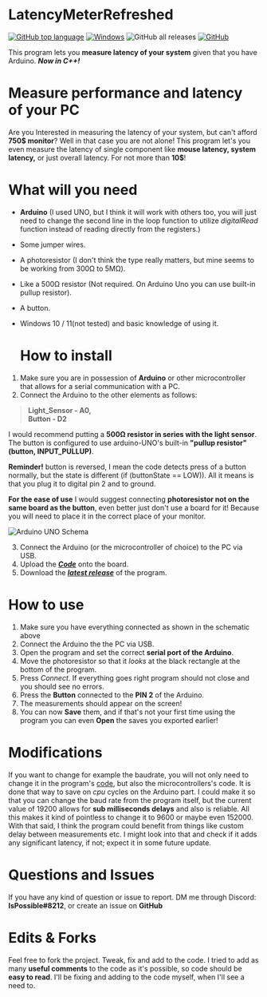 # LatencyMeterRefreshed

[![GitHub top language](https://img.shields.io/github/languages/top/AndyFilter/Latency-Meter-CSharp.svg)](https://en.wikipedia.org/wiki/C_Sharp_(programming_language))  [![Windows](https://img.shields.io/badge/platform-Windows-0078d7.svg)](https://en.wikipedia.org/wiki/Microsoft_Windows) ![GitHub all releases](https://img.shields.io/github/downloads/AndyFilter/Latency-Meter-CSharp/total.svg) [![GitHub](https://img.shields.io/github/license/AndyFilter/Latency-Meter-CSharp.svg)](https://github.com/AndyFilter/Latency-Meter-CSharp/blob/main/LICENSE) 

This program lets you **measure latency of your system** given that you have Arduino. ***Now in C++!***

# Measure performance and latency of your PC

Are you Interested in measuring the latency of your system, but can't afford **750\$ monitor**? Well in that case you are not alone! This program let's you even measure the latency of single component like **mouse latency, system latency,** or just overall latency. For not more than **10$**!

# What will you need

- **Arduino** (I used UNO, but I think it will work with others too, you will just need to change the second line in the loop function to utilize *digitalRead* function instead of reading directly from the registers.)
- Some jumper wires.
- A photoresistor (I don't think the type really matters, but mine seems to be working from 300Ω to 5MΩ).
- Like a 500Ω resistor (Not required. On Arduino Uno you can use built-in pullup resistor).
- A button.
- Windows 10 / 11(not tested) and basic knowledge of using it.
  
  # How to install
1. Make sure you are in possession of **Arduino** or other microcontroller that allows for a serial communication with a PC.
2. Connect the Arduino to the other elements as follows:

> **Light_Sensor - A0,**  
> **Button - D2**

I would recommend putting a **500Ω resistor in series with the light sensor**. The button is configured to use arduino-UNO's built-in **"pullup resistor" (button, INPUT_PULLUP)**.

**Reminder!** button is reversed, I mean the code detects press of a button normally, but the state is different (if (buttonState == LOW)). All it means is that you plug it to digital pin 2 and to ground.

**For the ease of use** I would suggest connecting **photoresistor not on the same board as the button**, even better just don't use a board for it! Because you will need to place it in the correct place of your monitor.

![Arduino UNO Schema](https://media.discordapp.net/attachments/687599007643729964/1009519797748375683/LightsensorLatencyMeterTrans.png)

3. Connect the Arduino (or the microcontroller of choice) to the PC via USB.
4. Upload the [***Code***](https://github.com/AndyFilter/LatencyMeterRefreshed/blob/main/Arduino/SystemLatencyMeter.ino) onto the board.
5. Download the [***latest release***](github.com/AndyFilter/LatencyMeterRefreshed/releases/latest) of the program.

# How to use

1. Make sure you have everything connected as shown in the schematic above
2. Connect the Arduino the the PC via USB.
3. Open the program and set the correct **serial port of the Arduino**.
4. Move the photoresistor so that it *looks* at the black rectangle at the bottom of the program.
5. Press *Connect*. If everything goes right program should not close and you should see no errors.
6. Press the **Button** connected to the **PIN 2** of the Arduino.
7. The measurements should appear on the screen!
8. You can now **Save** them, and if that's not your first time using the program you can even **Open** the saves you exported earlier!

# Modifications

If you want to change for example the baudrate, you will not only need to change it in the program's [code](https://github.com/AndyFilter/LatencyMeterRefreshed/blob/4fecf90172a97df74cab3bb14bb9c1e6ab2867e5/serial.cpp#L8), but also the microcontrollers's code. It is done that way to save on *cpu* cycles on the Arduino part. I could make it so that you can change the baud rate from the program itself, but the current value of 19200 allows for **sub milliseconds delays** and also is reliable. All this makes it kind of pointless to change it to 9600 or maybe even 152000. With that said, I think the program could benefit from things like custom delay between measurements etc. I might look into that and check if it adds any significant latency, if not; expect it in some future update.

# Questions and Issues

If you have any kind of question or issue to report. DM me through Discord: **IsPossible#8212**, or create an issue on **GitHub**

# Edits & Forks

Feel free to fork the project. Tweak, fix and add to the code. I tried to add as many **useful comments** to the code as it's possible, so code should be **easy to read**.
I'll be fixing and adding to the code myself, when I'll see a need to.


